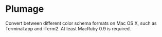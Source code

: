 Plumage
=======

Convert between different color schema formats on Mac OS X, such as
Terminal.app and iTerm2. At least MacRuby 0.9 is required.
